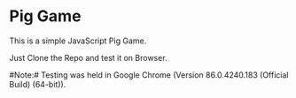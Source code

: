 # Pig Game
This is a simple JavaScript Pig Game.

Just Clone the Repo and test it on Browser.

#Note:# Testing was held in  Google Chrome (Version 86.0.4240.183 (Official Build) (64-bit)).
